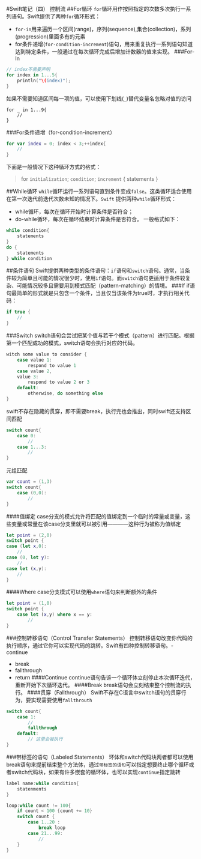 #Swift笔记（四）
控制流
##For循环
`for`循环用作按照指定的次数多次执行一系列语句。Swift提供了两种`for`循环形式：
- `for-in`用来遍历一个区间(range)，序列(sequence),集合(collection)，系列(progression)里面多有的元素
- for条件递增(`for-condition-increment`)语句，用来重复执行一系列语句知道达到特定条件，一般通过在每次循环完成后增加计数器的值来实现。
###For-In
```swift
// index不需要声明
for index in 1...5{
    println("\(index)");
}
```
如果不需要知道区间每一项的值，可以使用下划线(`_`)替代变量名忽略对值的访问
```
for _ in 1...9{
    //
}
```
###For条件递增（for-condition-increment）
```swift
for var index = 0; index < 3;++index{
    //
}
```
下面是一般情况下这种循环方式的格式：
>for `initialization`; `condition`; `increment` {
    statements
}


##While循环
`while`循环运行一系列语句直到条件变成`false`。这类循环适合使用在第一次迭代前迭代次数未知的情况下。`Swift` 提供两种`while`循环形式：
- while循环，每次在循环开始时计算条件是否符合；
- do-while循环，每次在循环结束时计算条件是否符合。
一般格式如下：
```swift
while condition{
    statements
}
do {
    statements
} while condition
```

##条件语句
Swift提供两种类型的条件语句：`if`语句和`switch`语句。通常，当条件较为简单且可能的情况很少时，使用`if`语句。而`switch`语句更适用于条件较复杂、可能情况较多且需要用到模式匹配（pattern-matching）的情境。
###If
if语句最简单的形式就是只包含一个条件，当且仅当该条件为true时，才执行相关代码：
```swift
if true {
    //
}
```
###Switch
switch语句会尝试把某个值与若干个模式（pattern）进行匹配。根据第一个匹配成功的模式，switch语句会执行对应的代码。
```swift
witch some value to consider {
    case value 1:
        respond to value 1
    case value 2,
    value 3:
        respond to value 2 or 3
    default:
        otherwise, do something else
}
```
swift不存在隐藏的贯穿，即不需要break，执行完也会推出，同时swift还支持区间匹配
```swift
switch count{
    case 0:
        //
    case 1...3:
        //
}
```
元组匹配
```swift
var count = (1,3)
switch count{
    case (0,0):
        //
}
```
####值绑定
case分支的模式允许将匹配的值绑定到一个临时的常量或变量，这些变量或常量在该case分支里就可以被引用————这种行为被称为值绑定
```swift
let point = (2,0)
switch point {
case (let x,0):
    //
case (0, let y):
    //
case let (x,y):
    // 
}
```
####Where
case分支模式可以使用`where`语句来判断额外的条件
```swift
let point = (1,0)
switch point {
    case let (x,y) where x == y:
        //
}
```

###控制转移语句（Control Transfer Statements）
控制转移语句改变你代码的执行顺序，通过它你可以实现代码的跳转。Swift有四种控制转移语句。- continue
- break
- fallthrough
- return
####Continue
continue语句告诉一个循环体立刻停止本次循环迭代，重新开始下次循环迭代。
####Break
break语句会立刻结束整个控制流的执行。
####贯穿（Fallthrough）
Swift不存在C语言中switch语句的贯穿行为，要实现需要使用`fallthrouth`
```swift
switch count{
    case 1:
        //
        fallthrough
    default:
        // 这里会被执行
}
```

###带标签的语句（Labeled Statements）
环体和switch代码块两者都可以使用break语句来提前结束整个方法体，通过`带标签的语句`可以指定想要终止哪个循环或者switch代码块，如果有许多嵌套的循环体，也可以实现`continue`指定跳转
```swift
label name:while condition{
    statenments
}
```
```swift
loop:while count != 100{
    if count < 100 {count += 10}
    switch count {
        case 1..20 :
            break loop
        case 21...99:
            //
    }
}
```